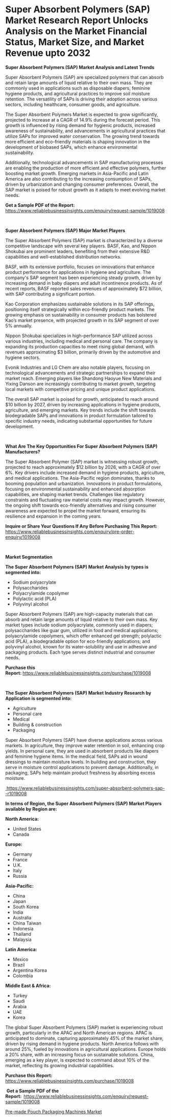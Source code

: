 <p><h1>Super Absorbent Polymers (SAP) Market Research Report Unlocks Analysis on the Market Financial Status, Market Size, and Market Revenue upto 2032</h1></p><p><strong>Super Absorbent Polymers (SAP) Market Analysis and Latest Trends</strong></p>
<p><p>Super Absorbent Polymers (SAP) are specialized polymers that can absorb and retain large amounts of liquid relative to their own mass. They are commonly used in applications such as disposable diapers, feminine hygiene products, and agricultural practices to improve soil moisture retention. The versatility of SAPs is driving their adoption across various sectors, including healthcare, consumer goods, and agriculture.</p><p>The Super Absorbent Polymers Market is expected to grow significantly, projected to increase at a CAGR of 14.9% during the forecast period. This growth is influenced by rising demand for hygienic products, increased awareness of sustainability, and advancements in agricultural practices that utilize SAPs for improved water conservation. The growing trend towards more efficient and eco-friendly materials is shaping innovation in the development of biobased SAPs, which enhance environmental sustainability.</p><p>Additionally, technological advancements in SAP manufacturing processes are enabling the production of more efficient and effective polymers, further boosting market growth. Emerging markets in Asia-Pacific and Latin America are also contributing to the increasing consumption of SAPs, driven by urbanization and changing consumer preferences. Overall, the SAP market is poised for robust growth as it adapts to meet evolving market needs.</p></p>
<p><strong>Get a Sample PDF of the Report:&nbsp;</strong> <a href="https://www.reliablebusinessinsights.com/enquiry/request-sample/1019008?utm_campaign=3455&utm_medium=2&utm_source=Github&utm_content=ia&utm_term=21032025&utm_id=super-absorbent-polymers-sap">https://www.reliablebusinessinsights.com/enquiry/request-sample/1019008</a></p>
<p>&nbsp;</p>
<p><strong>Super Absorbent Polymers (SAP) Major Market Players</strong></p>
<p><p>The Super Absorbent Polymers (SAP) market is characterized by a diverse competitive landscape with several key players. BASF, Kao, and Nippon Shokubai are prominent leaders, benefiting from their extensive R&D capabilities and well-established distribution networks. </p><p>BASF, with its extensive portfolio, focuses on innovations that enhance product performance for applications in hygiene and agriculture. The company's SAP segment has been experiencing steady growth, driven by increasing demand in baby diapers and adult incontinence products. As of recent reports, BASF reported sales revenues of approximately $72 billion, with SAP contributing a significant portion.</p><p>Kao Corporation emphasizes sustainable solutions in its SAP offerings, positioning itself strategically within eco-friendly product markets. The growing emphasis on sustainability in consumer products has bolstered Kao’s market presence, with projected growth in its SAP segment of over 5% annually.</p><p>Nippon Shokubai specializes in high-performance SAP utilized across various industries, including medical and personal care. The company is expanding its production capacities to meet rising global demand, with revenues approximating $3 billion, primarily driven by the automotive and hygiene sectors.</p><p>Evonik Industries and LG Chem are also notable players, focusing on technological advancements and strategic partnerships to expand their market reach. Emerging players like Shandong Haoyue New Materials and Yixing Danson are increasingly contributing to market growth, targeting local markets with competitive pricing and unique product applications.</p><p>The overall SAP market is poised for growth, anticipated to reach around $10 billion by 2027, driven by increasing applications in hygiene products, agriculture, and emerging markets. Key trends include the shift towards biodegradable SAPs and innovations in product formulation tailored to specific industry needs, indicating substantial opportunities for future development.</p></p>
<p>&nbsp;</p>
<p><strong>What Are The Key Opportunities For Super Absorbent Polymers (SAP) Manufacturers?</strong></p>
<p><p>The Super Absorbent Polymer (SAP) market is witnessing robust growth, projected to reach approximately $12 billion by 2026, with a CAGR of over 6%. Key drivers include increased demand in hygiene products, agriculture, and medical applications. The Asia-Pacific region dominates, thanks to booming population and urbanization. Innovations in product formulations, focusing on environmental sustainability and enhanced absorption capabilities, are shaping market trends. Challenges like regulatory constraints and fluctuating raw material costs may impact growth. However, the ongoing shift towards eco-friendly alternatives and rising consumer awareness are expected to propel the market forward, ensuring its resilience and expansion in the coming years.</p></p>
<p><strong>Inquire or Share Your Questions If Any Before Purchasing This Report:</strong> <a href="https://www.reliablebusinessinsights.com/enquiry/pre-order-enquiry/1019008?utm_campaign=3455&utm_medium=2&utm_source=Github&utm_content=ia&utm_term=21032025&utm_id=super-absorbent-polymers-sap">https://www.reliablebusinessinsights.com/enquiry/pre-order-enquiry/1019008</a></p>
<p>&nbsp;</p>
<p><strong>Market Segmentation</strong></p>
<p><strong>The Super Absorbent Polymers (SAP) Market Analysis by types is segmented into:</strong></p>
<p><ul><li>Sodium polyacrylate</li><li>Polysaccharides</li><li>Polyacrylamide copolymer</li><li>Polylactic acid (PLA)</li><li>Polyvinyl alcohol</li></ul></p>
<p><p>Super Absorbent Polymers (SAP) are high-capacity materials that can absorb and retain large amounts of liquid relative to their own mass. Key market types include sodium polyacrylate, commonly used in diapers; polysaccharides like guar gum, utilized in food and medical applications; polyacrylamide copolymers, which offer enhanced gel strength; polylactic acid (PLA), a biodegradable option for eco-friendly applications; and polyvinyl alcohol, known for its water-solubility and use in adhesive and packaging products. Each type serves distinct industrial and consumer needs.</p></p>
<p><strong>Purchase this Report:&nbsp;</strong><a href="https://www.reliablebusinessinsights.com/purchase/1019008?utm_campaign=3455&utm_medium=2&utm_source=Github&utm_content=ia&utm_term=21032025&utm_id=super-absorbent-polymers-sap">https://www.reliablebusinessinsights.com/purchase/1019008</a></p>
<p>&nbsp;</p>
<p><strong>The Super Absorbent Polymers (SAP) Market Industry Research by Application is segmented into:</strong></p>
<p><ul><li>Agriculture</li><li>Personal care</li><li>Medical</li><li>Building & construction</li><li>Packaging</li></ul></p>
<p><p>Super Absorbent Polymers (SAP) have diverse applications across various markets. In agriculture, they improve water retention in soil, enhancing crop yields. In personal care, they are used in absorbent products like diapers and feminine hygiene items. In the medical field, SAPs aid in wound dressings to maintain moisture levels. In building and construction, they serve in moisture control applications to prevent damage. Additionally, in packaging, SAPs help maintain product freshness by absorbing excess moisture.</p></p>
<p><a href="https://www.reliablebusinessinsights.com/super-absorbent-polymers-sap--r1019008?utm_campaign=3455&utm_medium=2&utm_source=Github&utm_content=ia&utm_term=21032025&utm_id=super-absorbent-polymers-sap">&nbsp;https://www.reliablebusinessinsights.com/super-absorbent-polymers-sap--r1019008</a></p>
<p><strong>In terms of Region, the Super Absorbent Polymers (SAP) Market Players available by Region are:</strong></p>
<p>
    <p> <strong> North America: </strong>
        <ul>
            <li>United States</li>
            <li>Canada</li>
        </ul>
        </p> 
    <p> <strong> Europe: </strong>
        <ul>
            <li>Germany</li>
            <li>France</li>
            <li>U.K.</li>
            <li>Italy</li>
            <li>Russia</li>
        </ul>
        </p> 
    <p> <strong> Asia-Pacific: </strong>
        <ul>
            <li>China</li>
            <li>Japan</li>
            <li>South Korea</li>
            <li>India</li>
            <li>Australia</li>
            <li>China Taiwan</li>
            <li>Indonesia</li>
            <li>Thailand</li>
            <li>Malaysia</li>
        </ul>
        </p> 
    <p> <strong> Latin America: </strong>
        <ul>
            <li>Mexico</li>
            <li>Brazil</li>
            <li>Argentina Korea</li>
            <li>Colombia</li>
        </ul>
        </p> 
    <p> <strong> Middle East & Africa: </strong>
        <ul>
            <li>Turkey</li>
            <li>Saudi</li>
            <li>Arabia</li>
            <li>UAE</li>
            <li>Korea</li>
        </ul>
    </p>
    </p>
<p><p>The global Super Absorbent Polymers (SAP) market is experiencing robust growth, particularly in the APAC and North American regions. APAC is anticipated to dominate, capturing approximately 45% of the market share, driven by rising demand in hygiene products. North America follows with around 25%, fueled by innovations in agricultural applications. Europe holds a 20% share, with an increasing focus on sustainable solutions. China, emerging as a key player, is expected to command about 10% of the market, reflecting its growing industrial capabilities.</p></p>
<p><strong>Purchase this Report: </strong><a href="https://www.reliablebusinessinsights.com/purchase/1019008?utm_campaign=3455&utm_medium=2&utm_source=Github&utm_content=ia&utm_term=21032025&utm_id=super-absorbent-polymers-sap">https://www.reliablebusinessinsights.com/purchase/1019008</a></p>
<p>&nbsp;<strong>Get a Sample PDF of the Report:&nbsp;&nbsp;</strong><a href="https://www.reliablebusinessinsights.com/enquiry/request-sample/1019008?utm_campaign=3455&utm_medium=2&utm_source=Github&utm_content=ia&utm_term=21032025&utm_id=super-absorbent-polymers-sap">https://www.reliablebusinessinsights.com/enquiry/request-sample/1019008</a></p>
<p><strong></strong></p>
<p><p><a href="https://github.com/thatejanet4y/Market-Research-Report-List-1/blob/main/pre-made-pouch-packaging-machines-market.md?utm_campaign=3455&utm_medium=2&utm_source=Github&utm_content=ia&utm_term=21032025&utm_id=super-absorbent-polymers-sap">Pre-made Pouch Packaging Machines Market</a></p></p>